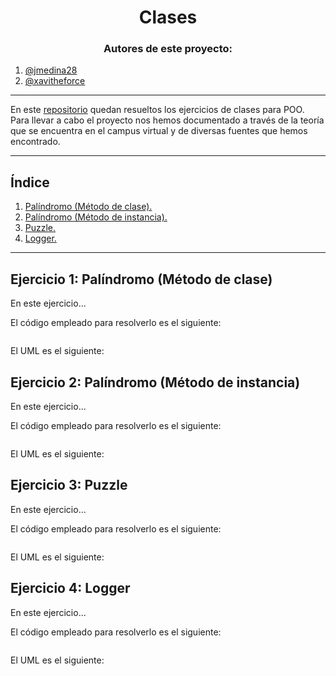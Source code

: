 <h1 align="center">Clases</h1>

<h3 align="center">Autores de este proyecto:</h3>

1. [@jmedina28](https://github.com/jmedina28)
1. [@xavitheforce](https://github.com/Xavitheforce)
---
En este [repositorio](https://github.com/jmedina28/EjerciciosClases) quedan resueltos los ejercicios de clases para POO. Para llevar a cabo el proyecto nos hemos documentado a través de la teoría que se encuentra en el campus virtual y de diversas fuentes que hemos encontrado.
***
## Índice
1. [Palíndromo (Método de clase).](#id1)
3. [Palíndromo (Método de instancia).](#id2)
3. [Puzzle.](#id3)
4. [Logger.](#id4)
***

## Ejercicio 1: Palíndromo (Método de clase)<a name="id1"></a>

En este ejercicio...



El código empleado para resolverlo es el siguiente:

```python

```
El UML es el siguiente:



## Ejercicio 2: Palíndromo (Método de instancia)<a name="id2"></a>

En este ejercicio...


El código empleado para resolverlo es el siguiente:
 
 ```python


```

El UML es el siguiente:


## Ejercicio 3: Puzzle<a name="id3"></a>

En este ejercicio...


El código empleado para resolverlo es el siguiente:
 
 ```python

```
El UML es el siguiente:

## Ejercicio 4: Logger<a name="id4"></a>

En este ejercicio...


El código empleado para resolverlo es el siguiente:
 
 ```python

```
El UML es el siguiente:

